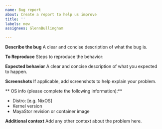 ```yaml
---
name: Bug report
about: Create a report to help us improve
title: ''
labels: new
assignees: GlennBullingham

---
```


**Describe the bug**
A clear and concise description of what the bug is.

**To Reproduce**
Steps to reproduce the behavior:

**Expected behavior**
A clear and concise description of what you expected to happen.

**Screenshots**
If applicable, add screenshots to help explain your problem.

** OS info (please complete the following information):**
 - Distro: [e.g. NixOS]
 - Kernel version
 - MayaStor revision or container image

**Additional context**
Add any other context about the problem here.
